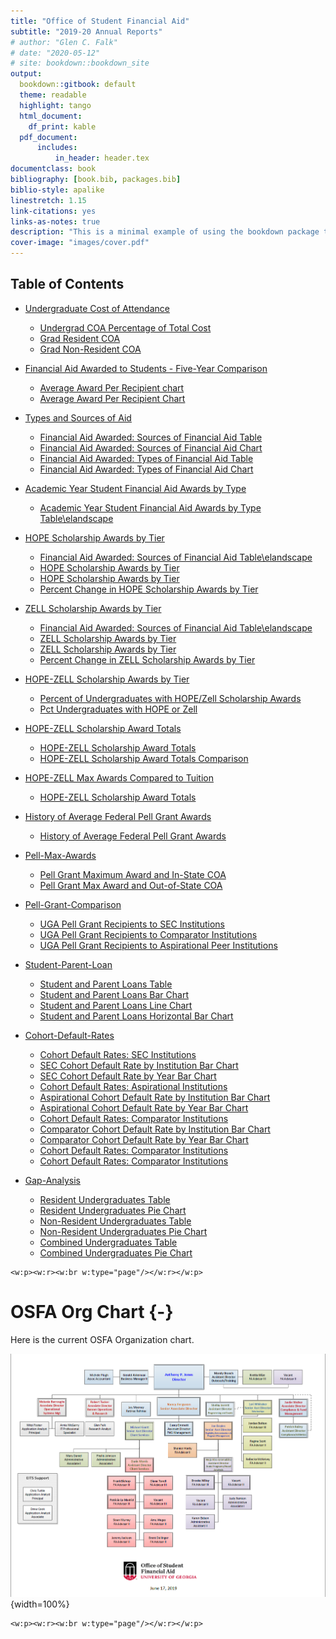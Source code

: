 ```yaml
---
title: "Office of Student Financial Aid"
subtitle: "2019-20 Annual Reports"
# author: "Glen C. Falk"
# date: "2020-05-12"
# site: bookdown::bookdown_site
output:
  bookdown::gitbook: default
  theme: readable  
  highlight: tango
  html_document:
    df_print: kable
  pdf_document:
      includes:
          in_header: header.tex
documentclass: book
bibliography: [book.bib, packages.bib]
biblio-style: apalike
linestretch: 1.15
link-citations: yes
links-as-notes: true
description: "This is a minimal example of using the bookdown package to write a book. The output format for this example is bookdown::gitbook."
cover-image: "images/cover.pdf"
---
```




## Table of Contents

- [Undergraduate Cost of Attendance](#undergraduate-cost-of-attendance)
    - [Undergrad COA Percentage of Total Cost](#undergrad-coa-percentage-of-total-cost)
    - [Grad Resident COA](#grad-resident-coa)
    - [Grad Non-Resident COA](#grad-non-resident-coa)

- [Financial Aid Awarded to Students - Five-Year Comparison](#financial-aid-awarded-to-students---five-year-comparison)
    - [Average Award Per Recipient chart](#average-award-per-recipient-chart)
    - [Average Award Per Recipient Chart](#average-award-per-recipient-chart)

- [Types and Sources of Aid](#types-and-sources-of-aid)
    - [Financial Aid Awarded: Sources of Financial Aid Table](#financial-aid-awarded:-sources-of-financial-aid-table)
    - [Financial Aid Awarded: Sources of Financial Aid Chart](#financial-aid-awarded:-sources-of-financial-aid-chart)
    - [Financial Aid Awarded: Types of Financial Aid Table](#financial-aid-awarded:-types-of-financial-aid-table)
    - [Financial Aid Awarded: Types of Financial Aid Chart](#financial-aid-awarded:-types-of-financial-aid-chart)

- [Academic Year Student Financial Aid Awards by Type](#academic-year-student-financial-aid-awards-by-type)
    - [Academic Year Student Financial Aid Awards by Type Table\elandscape](#academic-year-student-financial-aid-awards-by-type-table\elandscape)

- [HOPE Scholarship Awards by Tier](#hope-scholarship-awards-by-tier)
    - [Financial Aid Awarded: Sources of Financial Aid Table\elandscape](#financial-aid-awarded:-sources-of-financial-aid-table\elandscape)
    - [HOPE Scholarship Awards by Tier](#hope-scholarship-awards-by-tier)
    - [HOPE Scholarship Awards by Tier](#hope-scholarship-awards-by-tier)
    - [Percent Change in HOPE Scholarship Awards by Tier](#percent-change-in-hope-scholarship-awards-by-tier)

- [ZELL Scholarship Awards by Tier](#zell-scholarship-awards-by-tier)
    - [Financial Aid Awarded: Sources of Financial Aid Table\elandscape](#financial-aid-awarded:-sources-of-financial-aid-table\elandscape)
    - [ZELL Scholarship Awards by Tier](#zell-scholarship-awards-by-tier)
    - [ZELL Scholarship Awards by Tier](#zell-scholarship-awards-by-tier)
    - [Percent Change in ZELL Scholarship Awards by Tier](#percent-change-in-zell-scholarship-awards-by-tier)

- [HOPE-ZELL Scholarship Awards by Tier](#hope-zell-scholarship-awards-by-tier)
    - [Percent of Undergraduates with HOPE/Zell Scholarship Awards](#percent-of-undergraduates-with-hope/zell-scholarship-awards)
    - [Pct Undergraduates with HOPE or Zell](#pct-undergraduates-with-hope-or-zell)
- [HOPE-ZELL Scholarship Award Totals](#hope-zell-scholarship-award-totals)
    - [HOPE-ZELL Scholarship Award Totals](#hope-zell-scholarship-award-totals)
    - [HOPE-ZELL Scholarship Award Totals Comparison](#hope-zell-scholarship-award-totals-comparison)

- [HOPE-ZELL Max Awards Compared to Tuition](#hope-zell-max-awards-compared-to-tuition)
    - [HOPE-ZELL Scholarship Award Totals](#hope-zell-scholarship-award-totals)

- [History of Average Federal Pell Grant Awards](#history-of-average-federal-pell-grant-awards)
    - [History of Average Federal Pell Grant Awards](#history-of-average-federal-pell-grant-awards)

- [Pell-Max-Awards](#pell-max-awards)
    - [Pell Grant Maximum Award and In-State COA](#pell-grant-maximum-award-and-in-state-coa)
    - [Pell Grant Max Award and Out-of-State COA](#pell-grant-max-award-and-out-of-state-coa)

- [Pell-Grant-Comparison](#pell-grant-comparison)
    - [UGA Pell Grant Recipients to SEC Institutions ](#uga-pell-grant-recipients-to-sec-institutions)
    - [UGA Pell Grant Recipients to Comparator Institutions ](#uga-pell-grant-recipients-to-comparator-institutions)
    - [UGA Pell Grant Recipients to Aspirational Peer Institutions ](#uga-pell-grant-recipients-to-aspirational-peer-institutions)

- [Student-Parent-Loan](#student-parent-loan)
    - [Student and Parent Loans Table](#student-and-parent-loans-table)
    - [Student and Parent Loans Bar Chart](#student-and-parent-loans-bar-chart)
    - [Student and Parent Loans Line Chart](#student-and-parent-loans-line-chart)
    - [Student and Parent Loans Horizontal Bar Chart](#student-and-parent-loans-horizontal-bar-chart)

- [Cohort-Default-Rates](#cohort-default-rates)
    - [Cohort Default Rates: SEC Institutions](#cohort-default-rates:-sec-institutions)
    - [SEC Cohort Default Rate by Institution Bar Chart](#sec-cohort-default-rate-by-institution-bar-chart)
    - [SEC Cohort Default Rate by Year Bar Chart](#sec-cohort-default-rate-by-year-bar-chart)
    - [Cohort Default Rates: Aspirational Institutions](#cohort-default-rates:-aspirational-institutions)
    - [Aspirational Cohort Default Rate by Institution Bar Chart](#aspirational-cohort-default-rate-by-institution-bar-chart)
    - [Aspirational Cohort Default Rate by Year Bar Chart](#aspirational-cohort-default-rate-by-year-bar-chart)
    - [Cohort Default Rates: Comparator Institutions](#cohort-default-rates:-comparator-institutions)
    - [Comparator Cohort Default Rate by Institution Bar Chart](#comparator-cohort-default-rate-by-institution-bar-chart)
    - [Comparator Cohort Default Rate by Year Bar Chart](#comparator-cohort-default-rate-by-year-bar-chart)
    - [Cohort Default Rates: Comparator Institutions](#cohort-default-rates:-comparator-institutions)
    - [Cohort Default Rates: Comparator Institutions](#cohort-default-rates:-comparator-institutions)

- [Gap-Analysis](#gap-analysis)
    - [Resident Undergraduates Table](#resident-undergraduates-table)
    - [Resident Undergraduates Pie Chart](#resident-undergraduates-pie-chart)
    - [Non-Resident Undergraduates Table](#non-resident-undergraduates-table)
    - [Non-Resident Undergraduates Pie Chart](#non-resident-undergraduates-pie-chart)
    - [Combined Undergraduates Table](#combined-undergraduates-table)
    - [Combined Undergraduates Pie Chart](#combined-undergraduates-pie-chart)

```{=openxml}
<w:p><w:r><w:br w:type="page"/></w:r></w:p>
```

# OSFA Org Chart {-}

Here is the current OSFA Organization chart.

![(\#fig:label)OSFA Org Chart](images/OSFAOrgChart.png){width=100%}

<!-- Remember each Rmd file contains one and only one chapter, and a chapter is defined by the first-level heading `#`. -->

<!-- To compile this example to PDF, you need XeLaTeX. You are recommended to install TinyTeX (which includes XeLaTeX): <https://yihui.name/tinytex/>. -->


```{=openxml}
<w:p><w:r><w:br w:type="page"/></w:r></w:p>
```


